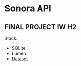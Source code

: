 # Sonora API

## FINAL PROJECT IW H2

Stack:

- SQLite
- Lumen
- [Dataset](https://data.world/kcmillersean/billboard-hot-100-1958-2017)